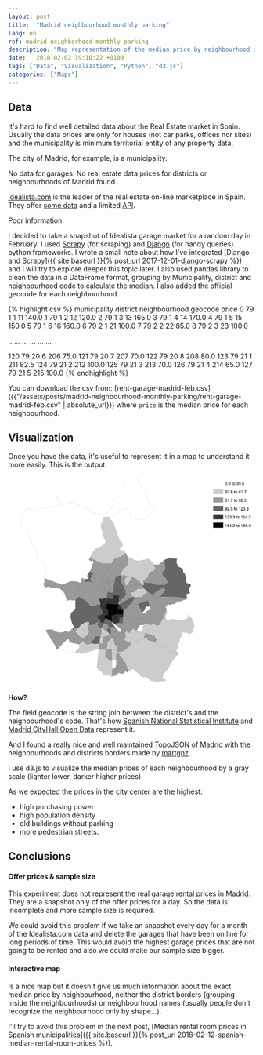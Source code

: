 ```yaml
---
layout: post
title:  "Madrid neighbourhood monthly parking"
lang: en
ref: madrid-neighborhood-monthly-parking
description: "Map representation of the median price by neighbourhood in Madrid municipality area."
date:   2018-02-02 19:10:22 +0100
tags: ["Data", "Visualization", "Python", "d3.js"]
categories: ["Maps"]
---
```

## Data
It's hard to find well detailed data about the Real Estate market in Spain. Usually the data prices are only for houses (not car parks, offices nor sites) and the municipality is minimum territorial entity of any property data.

The city of Madrid, for example, is a municipality.

No data for garages. No real estate data prices for districts or neighbourhoods of Madrid found.

[idealista.com][idealista] is the leader of the real estate on-line marketplace in Spain. They offer [some data][idealista-prices] and a limited [API][idealista-api].

Poor information.   

I decided to take a snapshot of Idealista garage market for a random day in February. I used [Scrapy][scrapy] (for scraping) and [Django][django] (for handy queries) python frameworks. I wrote a small note about how I've integrated [Django and Scrapy]({{ site.baseurl }}{% post_url 2017-12-01-django-scrapy %}) and I will try to explore deeper this topic later. I also used pandas library to clean the data in a DataFrame format, grouping by Municipality, district and neighbourhood code to calculate the median. I also added the official geocode for each neighbourhood.

{% highlight csv %}
     municipality  district  neighbourhood  geocode  price
0              79         1              1       11  140.0
1              79         1              2       12  120.0
2              79         1              3       13  165.0
3              79         1              4       14  170.0
4              79         1              5       15  150.0
5              79         1              6       16  160.0
6              79         2              1       21  100.0
7              79         2              2       22   85.0
8              79         2              3       23  100.0

..            ...       ...            ...      ...    ...

120            79        20              6      206   75.0
121            79        20              7      207   70.0
122            79        20              8      208   80.0
123            79        21              1      211   82.5
124            79        21              2      212  100.0
125            79        21              3      213   70.0
126            79        21              4      214   65.0
127            79        21              5      215  100.0
{% endhighlight %}

You can download the csv from:
[rent-garage-madrid-feb.csv]({{"/assets/posts/madrid-neighbourhood-monthly-parking/rent-garage-madrid-feb.csv" | absolute_url}})
where `price` is the median price for each neighbourhood.

## Visualization 

Once you have the data, it's useful to represent it in a map to understand it more easily.
This is the output:

<div class="full">
    <img class="img-fluid" src="/assets/posts/madrid-neighborhood-monthly-parking/madrid-realestate-garage.png">
</div>

**How?**

The field geocode is the string join between the district's and the neighbourhood's code. That's how [Spanish National Statistical Institute](http://www.ine.es/) and [Madrid CityHall Open Data](https://datos.madrid.es/) represent it.

And I found a really nice and well maintained [TopoJSON of Madrid][martgnz-madrid] with the neighbourhoods and districts borders made by [martgnz][martgnz].

I use d3.js to visualize the median prices of each neighbourhood by a gray scale (lighter lower, darker higher prices).

As we expected the prices in the city center are the highest:
+ high purchasing power
+ high population density
+ old buildings without parking
+ more pedestrian streets.

## Conclusions 

#### Offer prices & sample size
This experiment does not represent the real garage rental prices in Madrid. They are a snapshot only of the offer prices for a day. So the data is incomplete and more sample size is required.

We could avoid this problem if we take an snapshot every day for a month of the Idealista.com data and delete the garages that have been on line for long periods of time. This would avoid the highest garage prices that are not going to be rented and also we could make our sample size bigger.

#### Interactive map
Is a nice map but it doesn't give us much information about the exact median price by neighbourhood, neither the district borders (grouping inside the neighbourhoods) or neighbourhood names (usually people don't recognize the neighbourhood only by shape...).

I'll try to avoid this problem in the next post, [Median rental room prices in Spanish municipalities]({{ site.baseurl }}{% post_url 2018-02-12-spanish-median-rental-room-prices %}).

[django]: https://www.djangoproject.com/ 
[scrapy]: https://scrapy.org
[idealista]: https://idealista.com 
[idealista-prices]: https://www.idealista.com/informes-precio-vivienda
[idealista-api]: http://developers.idealista.com/access-request
[martgnz-madrid]: https://github.com/martgnz/madrid-atlas
[martgnz]: https://github.com/martgnz/
[jekyll-talk]: https://talk.jekyllrb.com/
